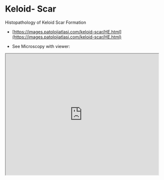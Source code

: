 # Keloid- Scar

Histopathology of Keloid Scar Formation 

- [https://images.patolojiatlasi.com/keloid-scar/HE.html](https://images.patolojiatlasi.com/keloid-scar/HE.html)

- See Microscopy with viewer: 

<iframe src="https://images.patolojiatlasi.com/keloid-scar/HE.html" width="100%" height="400px"></iframe>
